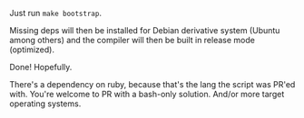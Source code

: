 Just run `make bootstrap`.

Missing deps will then be installed for Debian derivative system (Ubuntu among 
others) and the compiler will then be built in release mode (optimized).

Done!
Hopefully.

There's a dependency on ruby, because that's the lang the script was PR'ed with.
You're welcome to PR with a bash-only solution. And/or more target operating
systems.

